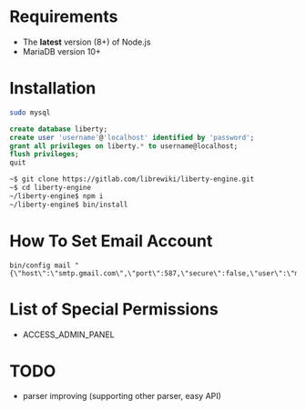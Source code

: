 # Requirements
- The **latest** version (8+) of Node.js
- MariaDB version 10+

# Installation
```bash
sudo mysql
```
```sql
create database liberty;
create user 'username'@'localhost' identified by 'password';
grant all privileges on liberty.* to username@localhost;
flush privileges;
quit
```
```bash
~$ git clone https://gitlab.com/librewiki/liberty-engine.git
~$ cd liberty-engine
~/liberty-engine$ npm i
~/liberty-engine$ bin/install
```

# How To Set Email Account
```node
bin/config mail "{\"host\":\"smtp.gmail.com\",\"port\":587,\"secure\":false,\"user\":\"mailaddress\",\"password\":\"password\"}"
```

# List of Special Permissions
- ACCESS_ADMIN_PANEL

# TODO
- parser improving (supporting other parser, easy API)
